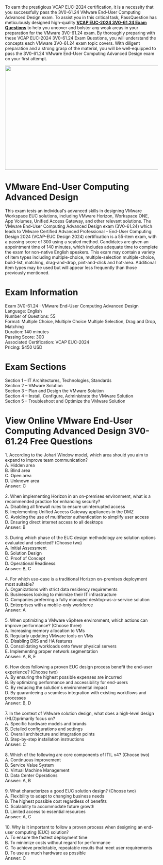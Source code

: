 <p>To earn the prestigious VCAP EUC-2024 certification, it is a necessity that you successfully pass the 3V0-61.24 VMware End-User Computing Advanced Design exam. To assist you in this critical task, PassQuestion has meticulously designed high-quality <strong><a href="https://www.passquestion.com/3v0-61-24.html">VCAP EUC-2024 3V0-61.24 Exam Questions</a></strong> to help you uncover and bolster any weak areas in your preparation for the VMware 3V0-61.24 exam. By thoroughly preparing with these VCAP EUC-2024 3V0-61.24 Exam Questions, you will understand the concepts each VMware 3V0-61.24 exam topic covers. With diligent preparation and a strong grasp of the material, you will be well-equipped to pass the 3V0-61.24 VMware End-User Computing Advanced Design exam on your first attempt.</p>

<p><img alt="" src="https://www.passquestion.com/uploads/pqcom/images/20240425/e7ff86cb1484cb986c8b1cc48d4fd0c7.png" style="height:343px; width:618px" /></p>

<h1>VMware End-User Computing Advanced Design</h1>

<p>This exam tests an individual&#39;s advanced skills in designing VMware Workspace EUC solutions, including VMware Horizon, Workspace ONE, App Volumes, Unified Access Gateway, and other relevant solutions. The VMware End-User Computing Advanced Design exam (3V0-61.24) which leads to VMware Certified Advanced Professional &ndash; End-User Computing Design 2024 (VCAP-EUC Design 2024) certification is a 55-item exam, with a passing score of 300 using a scaled method. Candidates are given an appointment time of 140 minutes, which includes adequate time to complete the exam for non-native English speakers. This exam may contain a variety of item types including multiple-choice, multiple-selection multiple-choice, build-list, matching, drag-and-drop, pint-and-click and hot-area. Additional item types may be used but will appear less frequently than those previously mentioned.</p>

<h1>Exam Information</h1>

<p>Exam 3V0-61.24 : VMware End-User Computing Advanced Design<br />
Language: English<br />
Number of Questions: 55<br />
Format: Multiple Choice, Multiple Choice Multiple Selection, Drag and Drop, Matching<br />
Duration: 140 minutes<br />
Passing Score: 300<br />
Associated Certification: VCAP EUC-2024<br />
Pricing: $450 USD</p>

<h1>Exam Sections</h1>

<p>Section 1 &ndash; IT Architectures, Technologies, Standards<br />
Section 2 &ndash; VMware Solution<br />
Section 3 &ndash; Plan and Design the VMware Solution<br />
Section 4 &ndash; Install, Configure, Administrate the VMware Solution<br />
Section 5 &ndash; Troubleshoot and Optimize the VMware Solution</p>

<h1>View Online VMware End-User Computing Advanced Design 3V0-61.24 Free Questions</h1>

<p>1. According to the Johari Window model, which area should you aim to expand to improve team communication?<br />
A. Hidden area<br />
B. Blind area<br />
C. Open area<br />
D. Unknown area<br />
Answer: C<br />
&nbsp;<br />
2. When implementing Horizon in an on-premises environment, what is a recommended practice for enhancing security?<br />
A. Disabling all firewall rules to ensure uninterrupted access<br />
B. Implementing Unified Access Gateway appliances in the DMZ<br />
C. Avoiding the use of multifactor authentication to simplify user access<br />
D. Ensuring direct internet access to all desktops<br />
Answer: B<br />
&nbsp;<br />
3. During which phase of the EUC design methodology are solution options evaluated and selected? (Choose two)<br />
A. Initial Assessment<br />
B. Solution Design<br />
C. Proof of Concept<br />
D. Operational Readiness<br />
Answer: B, C<br />
&nbsp;<br />
4. For which use-case is a traditional Horizon on-premises deployment most suitable?<br />
A. Organizations with strict data residency requirements<br />
B. Businesses looking to minimize their IT infrastructure<br />
C. Companies preferring a fully managed desktop-as-a-service solution<br />
D. Enterprises with a mobile-only workforce<br />
Answer: A<br />
&nbsp;<br />
5. When optimizing a VMware vSphere environment, which actions can improve performance? (Choose three)<br />
A. Increasing memory allocation to VMs<br />
B. Regularly updating VMware tools on VMs<br />
C. Disabling DRS and HA features<br />
D. Consolidating workloads onto fewer physical servers<br />
E. Implementing proper network segmentation<br />
Answer: A, B, E<br />
&nbsp;<br />
6. How does following a proven EUC design process benefit the end-user experience? (Choose two)<br />
A. By ensuring the highest possible expenses are incurred<br />
B. By optimizing performance and accessibility for end-users<br />
C. By reducing the solution&#39;s environmental impact<br />
D. By guaranteeing a seamless integration with existing workflows and processes<br />
Answer: B, D<br />
&nbsp;<br />
7. In the context of VMware solution design, what does a high-level design (HLD)primarily focus on?<br />
A. Specific hardware models and brands<br />
B. Detailed configurations and settings<br />
C. Overall architecture and integration points<br />
D. Step-by-step installation instructions<br />
Answer: C<br />
&nbsp;<br />
8. Which of the following are core components of ITIL v4? (Choose two)<br />
A. Continuous improvement<br />
B. Service Value System<br />
C. Virtual Machine Management<br />
D. Data Center Operations<br />
Answer: A, B<br />
&nbsp;<br />
9. What characterizes a good EUC solution design? (Choose two)<br />
A. Flexibility to adapt to changing business needs<br />
B. The highest possible cost regardless of benefits<br />
C. Scalability to accommodate future growth<br />
D. Limited access to essential resources<br />
Answer: A, C<br />
&nbsp;<br />
10. Why is it important to follow a proven process when designing an end-user computing (EUC) solution?<br />
A. To ensure the fastest deployment time<br />
B. To minimize costs without regard for performance<br />
C. To achieve predictable, repeatable results that meet user requirements<br />
D. To use as much hardware as possible<br />
Answer: C</p>
